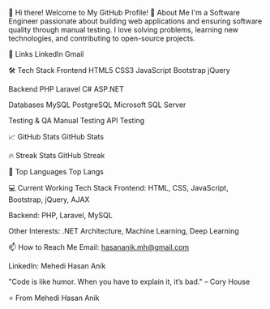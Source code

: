 👋 Hi there! Welcome to My GitHub Profile!
🚀 About Me
I'm a Software Engineer passionate about building web applications and ensuring software quality through manual testing. I love solving problems, learning new technologies, and contributing to open-source projects.

🔗 Links
LinkedIn
Gmail

🛠️ Tech Stack
Frontend
HTML5
CSS3
JavaScript
Bootstrap
jQuery

Backend
PHP
Laravel
C#
ASP.NET

Databases
MySQL
PostgreSQL
Microsoft SQL Server

Testing & QA
Manual Testing
API Testing

📈 GitHub Stats
GitHub Stats

🔥 Streak Stats
GitHub Streak

🧩 Top Languages
Top Langs

💻 Current Working Tech Stack
Frontend: HTML, CSS, JavaScript, Bootstrap, jQuery, AJAX

Backend: PHP, Laravel, MySQL

Other Interests: .NET Architecture, Machine Learning, Deep Learning

📫 How to Reach Me
Email: hasananik.mh@gmail.com

LinkedIn: Mehedi Hasan Anik

"Code is like humor. When you have to explain it, it’s bad." – Cory House

⭐️ From Mehedi Hasan Anik
